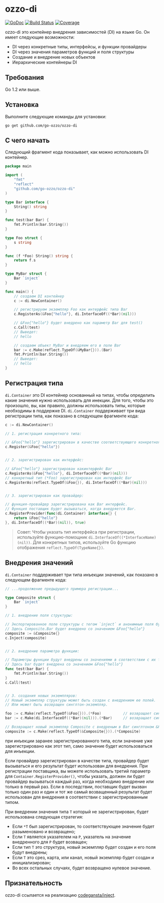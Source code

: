 # ozzo-di

[![GoDoc](https://godoc.org/github.com/go-ozzo/ozzo-di?status.png)](http://godoc.org/github.com/go-ozzo/ozzo-di)
[![Build Status](https://travis-ci.org/go-ozzo/ozzo-di.svg?branch=master)](https://travis-ci.org/go-ozzo/ozzo-di)
[![Coverage](http://gocover.io/_badge/github.com/go-ozzo/ozzo-di)](http://gocover.io/github.com/go-ozzo/ozzo-di)

ozzo-di это контейнер внедрения зависимостей (DI) на языке Go. Он имеет следующие возможности:

* DI через конкретные типы, интерфейсы, и функции провайдеры
* DI через значения параметров функций и поля структуры
* Создание и внедрение новых объектов
* Иерархические контейнеры DI

## Требования

Go 1.2 или выше.

## Установка

Выполните следующие команды для установки:

```
go get github.com/go-ozzo/ozzo-di
```

## С чего начать

Следующий фрагмент кода показывает, как можно использовать DI контейнер.

```go
package main

import (
	"fmt"
	"reflect"
	"github.com/go-ozzo/ozzo-di"
)

type Bar interface {
    String() string
}

func test(bar Bar) {
    fmt.Println(bar.String())
}

type Foo struct {
    s string
}

func (f *Foo) String() string {
    return f.s
}

type MyBar struct {
    Bar `inject`
}

func main() {
    // создаем DI контейнер
	c := di.NewContainer()

    // регистрируем экземпляр Foo как интерфейс типа Bar
    c.RegisterAs(&Foo{"hello"}, di.InterfaceOf((*Bar)(nil)))

    // &Foo{"hello"} будет внедрено как параметр Bar для test()
    c.Call(test)
    // Выведет:
    // hello

    // создаем объект MyBar и внедряем его в поле Bar
    bar := c.Make(reflect.TypeOf(&MyBar{})).(Bar)
    fmt.Println(bar.String())
    // Выведет:
    // hello
}
```


## Регистрация типа

`di.Container` это DI контейнер основанный на типах, чтобы определить какие значения нужно использовать для инекции. 
Для того, чтобы это произошло, вы, как правило, должны использовать типы, которые необходимы в поддержке DI.
`di.Container` поддерживает три вида регистрации типа, как показано в следующем фрагменте кода:

```go
c := di.NewContainer()

// 1. регистрация конкретного типа:

// &Foo{"hello"} зарегистрирован в качестве соответствующего конкретного типа (*Foo)
c.Register(&Foo{"hello"})


// 2. зарегистрирован как интерфейс:

// &Foo{"hello"} зарегистрирован какинтерфейс Bar
c.RegisterAs(&Foo{"hello"}, di.InterfaceOf((*Bar)(nil)))
// конкретный тип (*Foo) зарегистрирован как интерфейс Bar
c.RegisterAs(reflect.TypeOf(&Foo{}), di.InterfaceOf((*Bar)(nil)))


// 3. зарегистрирован как провайдер:

// функция-провайдер зарегистрирована как Bar интерфейс.
// Функция поставщик будет вызываться, когда внедряется Bar.
c.RegisterProvider(func(di.Container) interface{} {
    return &Foo{"hello"}
}, di.InterfaceOf((*Bar)(nil)), true)
```

> Совет: Чтобы указать тип интерфейса при регистрации, используйте функцию-помощник
> `di.InterfaceOf((*InterfaceName)(nil))`.
> Для конкретных типов, используйте Go функцию отображения `reflect.TypeOf(TypeName{})`.


## Внедрения значений

`di.Container` поддерживает три типа инъекции значений, как показано в следующем фрагменте кода:

```go
// ...продолжение предыдущего примера регистрации...

type Composite struct {
    Bar `inject`
}

// 1. внедрение поля структуры:

// Экспортированное поле структуры с тегом `inject` и анонимные поля будут внедрены со значениями.
// Здесь Composite.Bar будет внедрено со значением &Foo{"hello"}
composite := &Composite{}
c.Inject(composite)


// 2. внедрение параметра функции:

// Параметры функции будут внедрены со значениями в соответствии с их типами.
// Здесь bar будет внедрена со значением &Foo{"hello"}
func test(bar Bar) {
    fmt.Println(bar.String())
}
c.Call(test)


// 3. создания новых экземпляров:
// Новый экземпляр структуры может быть создан с внедрением ее полей.
// Или может быть возвращен синглтон-экземпляр.

foo := c.Make(reflect.TypeOf(&Foo{})).(*Foo)          // возвращает синглтон &Foo{"hello"}
bar := c.Make(di.InterfaceOf((*Bar)(nil))).(*Bar)     // возвращает синглтон &Foo{"hello"}

// Возвращает новый экземпляр Composite с внедреным в Bar синглтоном &Foo{"hello"}
composite := c.Make(reflect.TypeOf(&Composite{})).(*Composite)
```

при инъекции заранее зарегистрированного типа, если значение уже зарегистрировано как этот тип, само значение
будет использоваться для инъекции.

Если провайдер зарегистрирован в качестве типа, провайдер будет вызываться и его результат будет использован для внедрения.
При регистрации поставщика, вы можете использовать третий параметр для `Container.RegisterProvider()`, чтобы указать,
должен ли будет провайдер вызываться каждый раз, когда необходимо внедрение или только в первый раз. Если в последствии, 
поставщик будет вызван только один раз и один и тот же самый возващенный результат будет использован для внедрения в соответствии 
с зарегистрированным типом.

При внедрении значения типа `T` который не зарегистрирован, будет использована следующая стратегия:

* Если `*T` был зарегистрирован,  то соответствующее значение будет разыменовано и возвращено;
* Если `T` является указателем на `P`, указатель на значение внедренного для `P` будет возващен;
* Если тип `T` это структура, новый экземпляр будет создан и его поля будут внедрены;
* Если `T` это срез, карта, или канал, новый экземпляр будет создан и инициализирован;
* Во всех остальных случаях, будет возвращено нулевое значение.


## Признательность

ozzo-di ссылается на реализацию [codegansta/inject](https://github.com/codegangsta/inject/).
